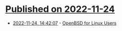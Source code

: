 # [Published on 2022-11-24](index.md)

* [2022-11-24, 14:42:07](https://news.ycombinator.com/item?id=33731772) - [OpenBSD for Linux Users](https://www.openbsdhandbook.com/openbsd_for_linux_users/)
